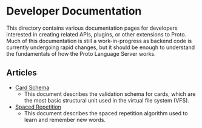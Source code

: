 # Developer Documentation

This directory contains various documentation pages for developers interested in creating related APIs, plugins, or other extensions to Proto.
Much of this documentation is still a work-in-progress as backend code is currently undergoing rapid changes, but it should be enough to understand the fundamentals of how the Proto Language Server works.

## Articles

- [Card Schema](./cards.md)
  - This document describes the validation schema for cards, which are the most basic structural unit used in the virtual file system (VFS).
- [Spaced Repetition](./repetition.md)
  - This document describes the spaced repetition algorithm used to learn and remember new words.
